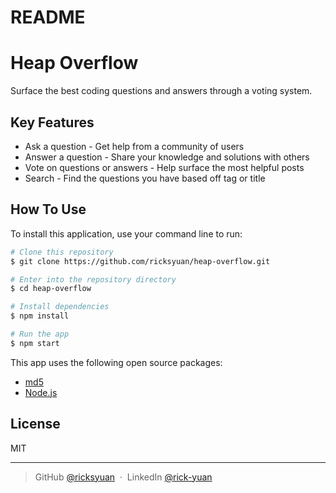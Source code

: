 # README

# Heap Overflow

Surface the best coding questions and answers through a voting system.

## Key Features

* Ask a question - Get help from a community of users
* Answer a question - Share your knowledge and solutions with others
* Vote on questions or answers - Help surface the most helpful posts
* Search - Find the questions you have based off tag or title

## How To Use

To install this application, use your command line to run:

```bash
# Clone this repository
$ git clone https://github.com/ricksyuan/heap-overflow.git

# Enter into the repository directory
$ cd heap-overflow

# Install dependencies
$ npm install

# Run the app
$ npm start
```

This app uses the following open source packages:

- [md5](https://www.npmjs.com/package/md5)
- [Node.js](https://nodejs.org/)

## License

MIT

---

> GitHub [@ricksyuan](https://github.com/ricksyuan) &nbsp;&middot;&nbsp;
> LinkedIn [@rick-yuan](https://www.linkedin.com/in/rick-yuan/)
